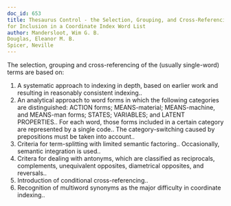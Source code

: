```yaml
---
doc_id: 653
title: Thesaurus Control - the Selection, Grouping, and Cross-Referencing of Terms
for Inclusion in a Coordinate Index Word List
author: Mandersloot, Wim G. B.
Douglas, Eleanor M. B.
Spicer, Neville
---
```


The selection, grouping and cross-referencing of the (usually single-word)
terms are based on:
   1. A systematic approach to indexing in depth, based on earlier work and 
      resulting in reasonably consistent indexing..
   2. An analytical approach to word forms in which the following categories 
      are distinguished:
      ACTION forms; MEANS-material; MEANS-machine, and MEANS-man forms; STATES;
      VARIABLES; and LATENT PROPERTIES.. For each word, those forms included in 
      a certain category are represented by a single code.. The 
      category-switching caused by prepositions must be taken into account..
   3. Criteria for term-splitting with limited semantic factoring.. Occasionally,
      semantic integration is used..
   4. Critera for dealing with antonyms, which are classified as reciprocals, 
      complements, unequivalent opposites, diametrical opposites, and 
      reversals..
   5. Introduction of conditional cross-referencing..
   6.  Recognition of multiword synonyms as the major difficulty in coordinate
       indexing..